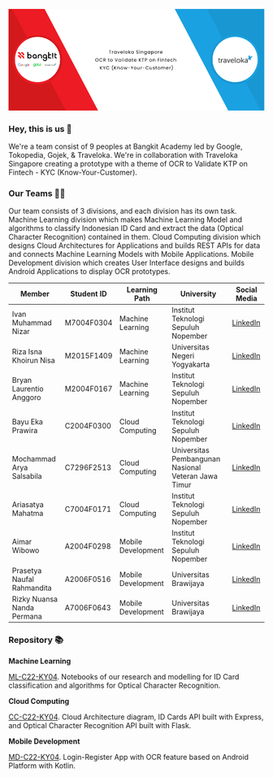 ![](../banner-project.png)

### Hey, this is us 👋

We're a team consist of 9 peoples at Bangkit Academy led by Google, Tokopedia, Gojek, & Traveloka. We're in collaboration with Traveloka Singapore creating a prototype with a theme of OCR to Validate KTP on Fintech - KYC (Know-Your-Customer).

### Our Teams 👦👧

Our team consists of 3 divisions, and each division has its own task. Machine Learning division which makes Machine Learning Model and algorithms to classify Indonesian ID Card and extract the data (Optical Character Recognition) contained in them. Cloud Computing division which designs Cloud Architectures for Applications and builds REST APIs for data and connects Machine Learning Models with Mobile Applications. Mobile Development division which creates User Interface designs and builds Android Applications to display OCR prototypes.

| Member | Student ID | Learning Path | University | Social Media |
| ----- | ----- | ----- | ----- | ----- |
| Ivan Muhammad Nizar | M7004F0304 | Machine Learning | Institut Teknologi Sepuluh Nopember | [LinkedIn](https://www.linkedin.com/in/ivanmuhammadn/) |
| Riza Isna Khoirun Nisa | M2015F1409 | Machine Learning | Universitas Negeri Yogyakarta | [LinkedIn](https://www.linkedin.com/in/rizaisnakhoir/) |
| Bryan Laurentio Anggoro | M2004F0167 | Machine Learning | Institut Teknologi Sepuluh Nopember | [LinkedIn](https://www.linkedin.com/in/bryanlaurentio/) |
| Bayu Eka Prawira | C2004F0300 | Cloud Computing | Institut Teknologi Sepuluh Nopember | [LinkedIn](https://www.linkedin.com/in/bayuekaprawira/) |
| Mochammad Arya Salsabila | C7296F2513 | Cloud Computing | Universitas Pembangunan Nasional Veteran Jawa Timur | [LinkedIn](https://www.linkedin.com/in/mochammad-arya-salsabila/) |
| Ariasatya Mahatma | C7004F0171 | Cloud Computing | Institut Teknologi Sepuluh Nopember | [LinkedIn](linkedin.com/in/ariasatya/) |
| Aimar Wibowo | A2004F0298 | Mobile Development | Institut Teknologi Sepuluh Nopember | [LinkedIn](https://www.linkedin.com/in/aimar-wibowo-739a7420b/) |
| Prasetya Naufal Rahmandita | A2006F0516 | Mobile Development | Universitas Brawijaya | [LinkedIn](http://www.linkedin.com/in/prasetya-naufal-54b352228) |
| Rizky Nuansa Nanda Permana | A7006F0643 | Mobile Development | Universitas Brawijaya | [LinkedIn](https://www.linkedin.com/in/rizkynuansa/) |

### Repository 📚

**Machine Learning**

[ML-C22-KY04](https://github.com/C22-KY04/ml-c22-ky04). Notebooks of our research and modelling for ID Card classification and algorithms for Optical Character Recognition.

**Cloud Computing**

[CC-C22-KY04](https://github.com/C22-KY04/cc-c22-ky04). Cloud Architecture diagram, ID Cards API built with Express, and Optical Character Recognition API built with Flask.

**Mobile Development**

[MD-C22-KY04](https://github.com/C22-KY04/md-c22-ky04). Login-Register App with OCR feature based on Android Platform with Kotlin.
